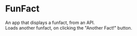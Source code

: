 # FunFact
An app that displays a funfact, from an API.</br>
Loads another funfact, on clicking the "Another Fact!" button.</br>
